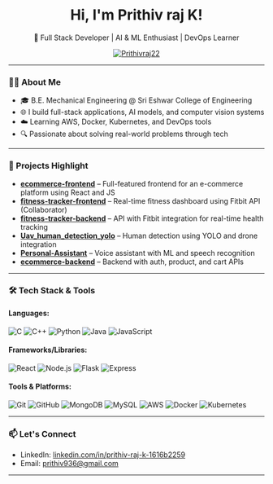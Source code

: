 
<h1 align="center">Hi, I'm Prithiv raj K!</h1>
<p align="center">🚀 Full Stack Developer | AI & ML Enthusiast | DevOps Learner</p>

<p align="center">
  <a href="https://github.com/Prithivraj22"><img src="https://komarev.com/ghpvc/?username=Prithivraj22&label=Profile%20views&color=0e75b6&style=flat" alt="Prithivraj22" /></a>
</p>

---

### 🧑‍💻 About Me
- 🎓 B.E. Mechanical Engineering @ Sri Eshwar College of Engineering  
- 🌐 I build full-stack applications, AI models, and computer vision systems  
- ☁️ Learning AWS, Docker, Kubernetes, and DevOps tools  
- 🔍 Passionate about solving real-world problems through tech  

---

### 💼 Projects Highlight
- **[ecommerce-frontend](https://github.com/Prithivraj22/ecommerce-frontend)** – Full-featured frontend for an e-commerce platform using React and JS  
- **[fitness-tracker-frontend](https://github.com/Adhi2312/fitness-tracker-frontend)** – Real-time fitness dashboard using Fitbit API (Collaborator)  
- **[fitness-tracker-backend](https://github.com/Prithivraj22/fitness-tracker-backend)** – API with Fitbit integration for real-time health tracking  
- **[Uav_human_detection_yolo](https://github.com/Prithivraj22/Uav_human_detection_yolo)** – Human detection using YOLO and drone integration  
- **[Personal-Assistant](https://github.com/Prithivraj22/Personal-Assistant)** – Voice assistant with ML and speech recognition  
- **[ecommerce-backend](https://github.com/Prithivraj22/ecommerce-backend)** – Backend with auth, product, and cart APIs

---

### 🛠️ Tech Stack & Tools

#### Languages:
![C](https://img.shields.io/badge/C-00599C?style=flat-square&logo=c&logoColor=white)
![C++](https://img.shields.io/badge/C++-00599C?style=flat-square&logo=c%2B%2B&logoColor=white)
![Python](https://img.shields.io/badge/Python-3776AB?style=flat-square&logo=python&logoColor=white)
![Java](https://img.shields.io/badge/Java-007396?style=flat-square&logo=java&logoColor=white)
![JavaScript](https://img.shields.io/badge/JavaScript-F7DF1E?style=flat-square&logo=javascript&logoColor=black)

#### Frameworks/Libraries:
![React](https://img.shields.io/badge/React-20232A?style=flat-square&logo=react&logoColor=61DAFB)
![Node.js](https://img.shields.io/badge/Node.js-339933?style=flat-square&logo=nodedotjs&logoColor=white)
![Flask](https://img.shields.io/badge/Flask-000000?style=flat-square&logo=flask&logoColor=white)
![Express](https://img.shields.io/badge/Express.js-404D59?style=flat-square)

#### Tools & Platforms:
![Git](https://img.shields.io/badge/Git-F05032?style=flat-square&logo=git&logoColor=white)
![GitHub](https://img.shields.io/badge/GitHub-181717?style=flat-square&logo=github&logoColor=white)
![MongoDB](https://img.shields.io/badge/MongoDB-4EA94B?style=flat-square&logo=mongodb&logoColor=white)
![MySQL](https://img.shields.io/badge/MySQL-4479A1?style=flat-square&logo=mysql&logoColor=white)
![AWS](https://img.shields.io/badge/AWS-232F3E?style=flat-square&logo=amazon-aws)
![Docker](https://img.shields.io/badge/Docker-2496ED?style=flat-square&logo=docker&logoColor=white)
![Kubernetes](https://img.shields.io/badge/Kubernetes-326CE5?style=flat-square&logo=kubernetes&logoColor=white)

---

### 📫 Let's Connect
- LinkedIn: [linkedin.com/in/prithiv-raj-k-1616b2259](https://www.linkedin.com/in/prithiv-raj-k-1616b2259)
- Email: prithiv936@gmail.com

---
